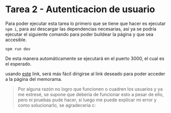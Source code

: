 # Tarea 2 - Autenticacion de usuario

Para poder ejecutar esta tarea lo primero que se tiene que hacer es ejecutar `npm i`, para así descargar las dependencias necesarias, así ya se podría ejecutar el siguiente comando para poder buildear la página y que sea accesible.

`npm run dev`

De esta manera automáticamente se ejecutará en el puerto 3000, el cual es el esperado.

usando [este](http://localhost:3000) link, será más fácil dirigirse al link deseado para poder acceder a la página del memorama.

>Por alguna razón no logro que funcionen o cuadren los usuarios y ya me estresé, se supone que debería de funcionar esto a pesar de ello, pero ni pruebas pude hacer, si luego me puede explicar mi error y como solucionarlo, se agradecería c: